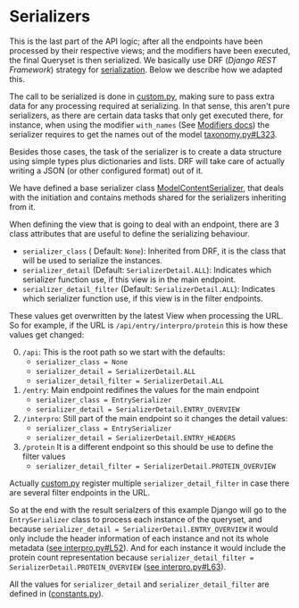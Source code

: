 Serializers
===

This is the last part of the API logic; after all the endpoints have been processed by their respective views; and the modifiers have been executed, the final Queryset is then serialized. We basically use DRF (_Django REST Framework_) strategy for [serialization](https://www.django-rest-framework.org/api-guide/serializers/). Below we describe how we adapted this.

The call to be serialized is done in [custom.py](../views/custom.py#L134), making sure to pass extra data for any processing required at serializing. In that sense, this aren't pure serializers, as there are certain data tasks that only get executed there, for instance, when using the modifier `with_names` (See [Modifiers docs](../views/MODIFIER_README.md)) the serializer requires to get the names out of the model [taxonomy.py#L323](./taxonomy.py#L323).

Besides those cases, the task of the serializer is to create a data structure using simple types plus dictionaries and lists. DRF will take care of actually writing a JSON (or other configured format) out of it.

We have defined a base serializer class [ModelContentSerializer](./content_serializers.py), that deals with the initiation and contains methods shared for the serializers inheriting from it.

When defining the view that is going to deal with an endpoint, there are 3 class attributes that are useful to define the serializing behaviour.
* `serializer_class` ( Default: `None`): Inherited from DRF, it is the class that will be used to serialize the instances.
* `serializer_detail` (Default: `SerializerDetail.ALL`): Indicates which serializer function use, if this view is in the main endpoint.
* `serializer_detail_filter` (Default: `SerializerDetail.ALL`): Indicates which serializer function use, if this view is in the filter endpoints.

These values get overwritten by the latest View when processing the URL. So for example, if the URL is `/api/entry/interpro/protein` this is how these values get changed:

0. `/api`: This is the root path so we start with the defaults:
   * `serializer_class = None`
   * `serializer_detail = SerializerDetail.ALL`
   * `serializer_detail_filter = SerializerDetail.ALL`
1. `/entry`: Main endpoint redifines the values for the main endpoint
   * `serializer_class = EntrySerializer`
   * `serializer_detail = SerializerDetail.ENTRY_OVERVIEW`
2. `/interpro`: Still part of the main endpoint so it changes the detail values:
   * `serializer_class = EntrySerializer`
   * `serializer_detail = SerializerDetail.ENTRY_HEADERS`
3. `/protein` It is a different endpoint so this should be use to define the filter values
   * `serializer_detail_filter = SerializerDetail.PROTEIN_OVERVIEW`
  
Actually [custom.py](../views/custom.py#L231) register multiple `serializer_detail_filter` in case there are several filter endpoints in the URL.

So at the end with the result serialzers of this example Django will go to the `EntrySerializer` class to process each instance of the queryset, and because `serializer_detail = SerializerDetail.ENTRY_OVERVIEW` it would only include the header information of each instance and not its whole metadata ([see interpro.py#L52](./interpro.py#L52)). And for each instance it would include the protein count representation because `serializer_detail_filter = SerializerDetail.PROTEIN_OVERVIEW` ([see interpro.py#L63](./interpro.py#L63)).

All the values for `serializer_detail` and `serializer_detail_filter` are defined in ([constants.py](../constants.py#L4)).

